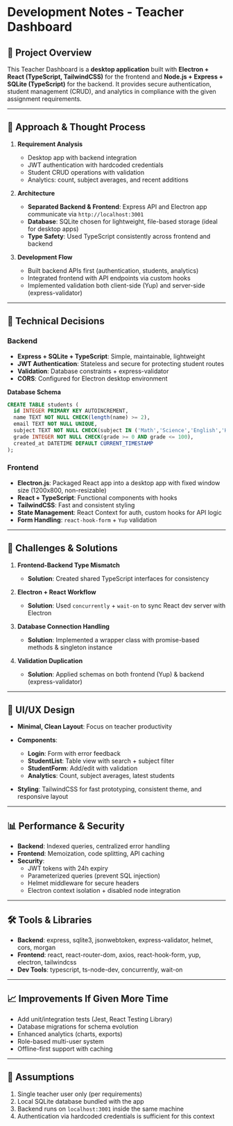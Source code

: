 # Development Notes - Teacher Dashboard

## 🎯 Project Overview  
This Teacher Dashboard is a **desktop application** built with **Electron + React (TypeScript, TailwindCSS)** for the frontend and **Node.js + Express + SQLite (TypeScript)** for the backend. It provides secure authentication, student management (CRUD), and analytics in compliance with the given assignment requirements.

---

## 🧠 Approach & Thought Process  

1. **Requirement Analysis**  
   - Desktop app with backend integration  
   - JWT authentication with hardcoded credentials  
   - Student CRUD operations with validation  
   - Analytics: count, subject averages, and recent additions  

2. **Architecture**  
   - **Separated Backend & Frontend**: Express API and Electron app communicate via `http://localhost:3001`  
   - **Database**: SQLite chosen for lightweight, file-based storage (ideal for desktop apps)  
   - **Type Safety**: Used TypeScript consistently across frontend and backend  

3. **Development Flow**  
   - Built backend APIs first (authentication, students, analytics)  
   - Integrated frontend with API endpoints via custom hooks  
   - Implemented validation both client-side (Yup) and server-side (express-validator)  

---

## 🔧 Technical Decisions  

### Backend  
- **Express + SQLite + TypeScript**: Simple, maintainable, lightweight  
- **JWT Authentication**: Stateless and secure for protecting student routes  
- **Validation**: Database constraints + express-validator  
- **CORS**: Configured for Electron desktop environment  

**Database Schema**  
```sql
CREATE TABLE students (
  id INTEGER PRIMARY KEY AUTOINCREMENT,
  name TEXT NOT NULL CHECK(length(name) >= 2),
  email TEXT NOT NULL UNIQUE,
  subject TEXT NOT NULL CHECK(subject IN ('Math','Science','English','History')),
  grade INTEGER NOT NULL CHECK(grade >= 0 AND grade <= 100),
  created_at DATETIME DEFAULT CURRENT_TIMESTAMP
);
```

### Frontend  
- **Electron.js**: Packaged React app into a desktop app with fixed window size (1200x800, non-resizable)  
- **React + TypeScript**: Functional components with hooks  
- **TailwindCSS**: Fast and consistent styling  
- **State Management**: React Context for auth, custom hooks for API logic  
- **Form Handling**: `react-hook-form` + `Yup` validation  

---

## 🚧 Challenges & Solutions  

1. **Frontend-Backend Type Mismatch**  
   - **Solution**: Created shared TypeScript interfaces for consistency  

2. **Electron + React Workflow**  
   - **Solution**: Used `concurrently` + `wait-on` to sync React dev server with Electron  

3. **Database Connection Handling**  
   - **Solution**: Implemented a wrapper class with promise-based methods & singleton instance  

4. **Validation Duplication**  
   - **Solution**: Applied schemas on both frontend (Yup) & backend (express-validator)  

---

## 🎨 UI/UX Design  

- **Minimal, Clean Layout**: Focus on teacher productivity  
- **Components**:  
  - **Login**: Form with error feedback  
  - **StudentList**: Table view with search + subject filter  
  - **StudentForm**: Add/edit with validation  
  - **Analytics**: Count, subject averages, latest students  

- **Styling**: TailwindCSS for fast prototyping, consistent theme, and responsive layout  

---

## 📊 Performance & Security  

- **Backend**: Indexed queries, centralized error handling  
- **Frontend**: Memoization, code splitting, API caching  
- **Security**:  
  - JWT tokens with 24h expiry  
  - Parameterized queries (prevent SQL injection)  
  - Helmet middleware for secure headers  
  - Electron context isolation + disabled node integration  

---

## 🛠 Tools & Libraries  

- **Backend**: express, sqlite3, jsonwebtoken, express-validator, helmet, cors, morgan  
- **Frontend**: react, react-router-dom, axios, react-hook-form, yup, electron, tailwindcss  
- **Dev Tools**: typescript, ts-node-dev, concurrently, wait-on  

---

## 📈 Improvements If Given More Time  

- Add unit/integration tests (Jest, React Testing Library)  
- Database migrations for schema evolution  
- Enhanced analytics (charts, exports)  
- Role-based multi-user system  
- Offline-first support with caching  

---

## 📝 Assumptions  

1. Single teacher user only (per requirements)  
2. Local SQLite database bundled with the app  
3. Backend runs on `localhost:3001` inside the same machine  
4. Authentication via hardcoded credentials is sufficient for this context  
